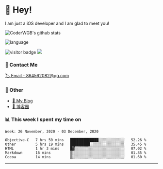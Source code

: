 # 👋 Hey!


I am just a iOS developer and I am glad to meet you!

![CoderWGB's github stats](https://github-readme-stats.vercel.app/api?username=WangGuibin&&show_icons=true&&title_color=1abc9c&&icon_color=1abc9c)

![language](https://github-readme-stats.vercel.app/api/top-langs/?username=WangGuibin&hide_langs_below=1&theme=default&line_height=27&layout=compact)


<img src="https://visitor-badge.laobi.icu/badge?page_id=wangguibin.wangguibin" alt="visitor badge"/>       
<a title="Hits" target="_blank" href="https://github.com/wangguibin/wangguibin"><img src="https://hits.b3log.org/wangguibin/wangguibin.svg"></a>



### 📮 Contact Me

[🏷 Email - 864562082@qq.com](mailto:864562082@qq.com)


### 🤪 Other

- [📌 My Blog](http://wangguibin.github.io/hexo-github-action)
- [📌 博客园](https://www.cnblogs.com/wgb1234/)

### 📊 This week I spent my time on

<!--START_SECTION:waka-->
```text
Week: 26 November, 2020 - 03 December, 2020

Objective-C   7 hrs 50 mins   █████████████░░░░░░░░░░░░   52.26 % 
Other         5 hrs 19 mins   █████████░░░░░░░░░░░░░░░░   35.45 % 
HTML          1 hr 3 mins     █▓░░░░░░░░░░░░░░░░░░░░░░░   07.02 % 
Markdown      16 mins         ▒░░░░░░░░░░░░░░░░░░░░░░░░   01.85 % 
Cocoa         14 mins         ▒░░░░░░░░░░░░░░░░░░░░░░░░   01.60 % 
```
<!--END_SECTION:waka-->

---

